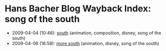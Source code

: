 # Hans Bacher Blog Wayback Index: song of the south

* 2009-04-04 (10:46): [south](https://web.archive.org/web/https://one1more2time3.wordpress.com/2009/04/04/south/) (animation, composition, disney, song of the south)
* 2009-04-06 (16:58): [more south](https://web.archive.org/web/https://one1more2time3.wordpress.com/2009/04/06/more-south/) (animation, disney, song of the south)